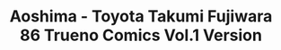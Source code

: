 ---
layout: product
title: "Aoshima - Toyota Takumi Fujiwara 86 Trueno Comics Vol.1 Version"
price: "TBA" 
desc: "N/A"
img_path: "/assets/img/AO03206.jpg"
brand: "N/A"
available: false
special_offer: false
new: false
soon: false
cat: "010000"
subcat: "013700"
subsubcat: "0N/A"
sifra: "AO03206"
popular: false
---